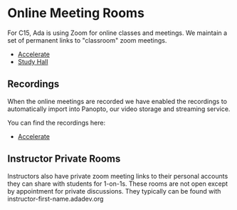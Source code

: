 # Online Meeting Rooms

For C15, Ada is using Zoom for online classes and meetings. We maintain a set of permanent links to "classroom" zoom meetings.

- [Accelerate](http://accelerate.adadev.org)
- [Study Hall](http://studyhall.adadev.org)


## Recordings

When the online meetings are recorded we have enabled the recordings to automatically import into Panopto, our video storage and streaming service.

You can find the recordings here:

- [Accelerate](https://adaacademy.hosted.panopto.com/Panopto/Pages/Sessions/List.aspx?folderID=b4067861-bf73-444d-9c49-ad050170788d)


## Instructor Private Rooms

Instructors also have private zoom meeting links to their personal accounts they can share with students for 1-on-1s. These rooms are not open except by appointment for private discussions.  They typically can be found with instructor-first-name.adadev.org
